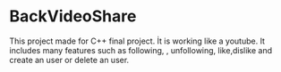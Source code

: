 # BackVideoShare

This project made for C++ final project.
İt is working like a youtube. 
It includes many features such as following, , unfollowing, like,dislike and create an user or delete an user.
